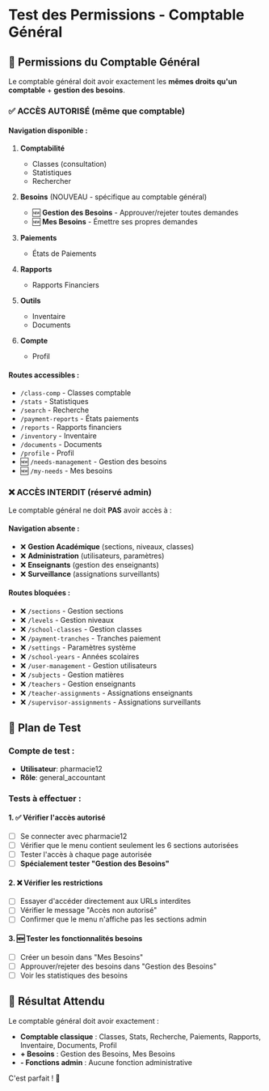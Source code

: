 # Test des Permissions - Comptable Général

## 🎯 Permissions du Comptable Général

Le comptable général doit avoir exactement les **mêmes droits qu'un comptable** + **gestion des besoins**.

### ✅ ACCÈS AUTORISÉ (même que comptable)

#### Navigation disponible :
1. **Comptabilité**
   - Classes (consultation)
   - Statistiques 
   - Rechercher

2. **Besoins** (NOUVEAU - spécifique au comptable général)
   - 🆕 **Gestion des Besoins** - Approuver/rejeter toutes demandes
   - 🆕 **Mes Besoins** - Émettre ses propres demandes

3. **Paiements**
   - États de Paiements

4. **Rapports**
   - Rapports Financiers

5. **Outils**
   - Inventaire
   - Documents

6. **Compte**
   - Profil

#### Routes accessibles :
- `/class-comp` - Classes comptable
- `/stats` - Statistiques  
- `/search` - Recherche
- `/payment-reports` - États paiements
- `/reports` - Rapports financiers
- `/inventory` - Inventaire
- `/documents` - Documents
- `/profile` - Profil
- 🆕 `/needs-management` - Gestion des besoins
- 🆕 `/my-needs` - Mes besoins

### ❌ ACCÈS INTERDIT (réservé admin)

Le comptable général ne doit **PAS** avoir accès à :

#### Navigation absente :
- ❌ **Gestion Académique** (sections, niveaux, classes)
- ❌ **Administration** (utilisateurs, paramètres)
- ❌ **Enseignants** (gestion des enseignants)
- ❌ **Surveillance** (assignations surveillants)

#### Routes bloquées :
- ❌ `/sections` - Gestion sections
- ❌ `/levels` - Gestion niveaux  
- ❌ `/school-classes` - Gestion classes
- ❌ `/payment-tranches` - Tranches paiement
- ❌ `/settings` - Paramètres système
- ❌ `/school-years` - Années scolaires
- ❌ `/user-management` - Gestion utilisateurs
- ❌ `/subjects` - Gestion matières
- ❌ `/teachers` - Gestion enseignants
- ❌ `/teacher-assignments` - Assignations enseignants
- ❌ `/supervisor-assignments` - Assignations surveillants

## 🧪 Plan de Test

### Compte de test :
- **Utilisateur**: pharmacie12
- **Rôle**: general_accountant

### Tests à effectuer :

#### 1. ✅ Vérifier l'accès autorisé
- [ ] Se connecter avec pharmacie12
- [ ] Vérifier que le menu contient seulement les 6 sections autorisées
- [ ] Tester l'accès à chaque page autorisée
- [ ] **Spécialement tester "Gestion des Besoins"**

#### 2. ❌ Vérifier les restrictions
- [ ] Essayer d'accéder directement aux URLs interdites
- [ ] Vérifier le message "Accès non autorisé"
- [ ] Confirmer que le menu n'affiche pas les sections admin

#### 3. 🆕 Tester les fonctionnalités besoins
- [ ] Créer un besoin dans "Mes Besoins"
- [ ] Approuver/rejeter des besoins dans "Gestion des Besoins"
- [ ] Voir les statistiques des besoins

## 🎯 Résultat Attendu

Le comptable général doit avoir exactement :
- **Comptable classique** : Classes, Stats, Recherche, Paiements, Rapports, Inventaire, Documents, Profil
- **+ Besoins** : Gestion des Besoins, Mes Besoins
- **- Fonctions admin** : Aucune fonction administrative

C'est parfait ! 🎉